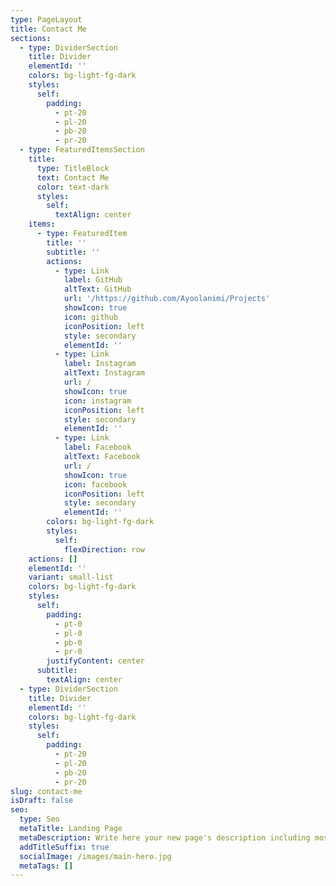 ```yaml
---
type: PageLayout
title: Contact Me
sections:
  - type: DividerSection
    title: Divider
    elementId: ''
    colors: bg-light-fg-dark
    styles:
      self:
        padding:
          - pt-20
          - pl-20
          - pb-20
          - pr-20
  - type: FeaturedItemsSection
    title:
      type: TitleBlock
      text: Contact Me
      color: text-dark
      styles:
        self:
          textAlign: center
    items:
      - type: FeaturedItem
        title: ''
        subtitle: ''
        actions:
          - type: Link
            label: GitHub
            altText: GitHub
            url: '/https://github.com/Ayoolanimi/Projects'
            showIcon: true
            icon: github
            iconPosition: left
            style: secondary
            elementId: ''
          - type: Link
            label: Instagram
            altText: Instagram
            url: /
            showIcon: true
            icon: instagram
            iconPosition: left
            style: secondary
            elementId: ''
          - type: Link
            label: Facebook
            altText: Facebook
            url: /
            showIcon: true
            icon: facebook
            iconPosition: left
            style: secondary
            elementId: ''
        colors: bg-light-fg-dark
        styles:
          self:
            flexDirection: row
    actions: []
    elementId: ''
    variant: small-list
    colors: bg-light-fg-dark
    styles:
      self:
        padding:
          - pt-0
          - pl-0
          - pb-0
          - pr-0
        justifyContent: center
      subtitle:
        textAlign: center
  - type: DividerSection
    title: Divider
    elementId: ''
    colors: bg-light-fg-dark
    styles:
      self:
        padding:
          - pt-20
          - pl-20
          - pb-20
          - pr-20
slug: contact-me
isDraft: false
seo:
  type: Seo
  metaTitle: Landing Page
  metaDescription: Write here your new page's description including most relevant keywords.
  addTitleSuffix: true
  socialImage: /images/main-hero.jpg
  metaTags: []
---
```

